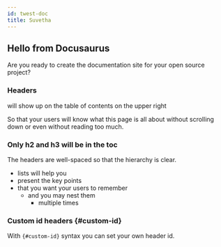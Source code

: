 ```yaml
---
id: twest-doc
title: Suvetha
---
```


## Hello from Docusaurus

Are you ready to create the documentation site for your open source project?

### Headers

will show up on the table of contents on the upper right

So that your users will know what this page is all about without scrolling down or even without reading too much.

### Only h2 and h3 will be in the toc

The headers are well-spaced so that the hierarchy is clear.

- lists will help you
- present the key points
- that you want your users to remember
  - and you may nest them
    - multiple times

### Custom id headers {#custom-id}

With `{#custom-id}` syntax you can set your own header id.
